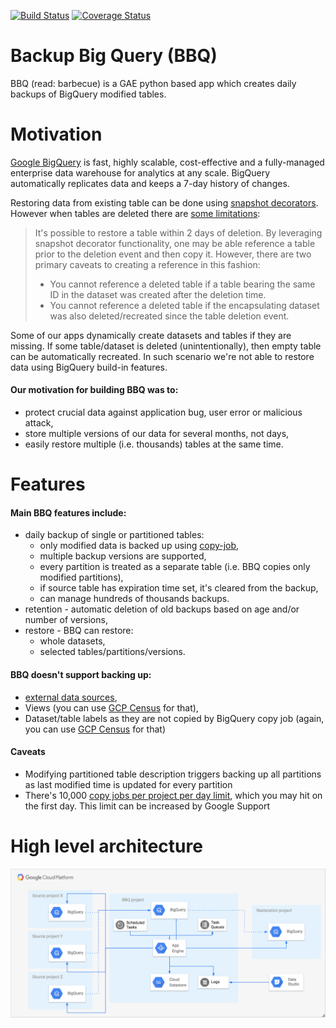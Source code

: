 [![Build Status](https://travis-ci.org/ocadotechnology/bbq.svg?branch=master)](https://travis-ci.org/ocadotechnology/bbq)
[![Coverage Status](https://coveralls.io/repos/github/ocadotechnology/bbq/badge.svg?branch=master)](https://coveralls.io/github/ocadotechnology/bbq?branch=master)

# Backup Big Query (BBQ)

BBQ (read: barbecue) is a GAE python based app which creates daily backups of BigQuery modified tables.

# Motivation

[Google BigQuery](https://cloud.google.com/bigquery/) is fast, highly scalable, cost-effective and a fully-managed enterprise data warehouse for analytics at any scale. BigQuery automatically replicates data and keeps a 7-day history of changes.

Restoring data from existing table can be done using [snapshot decorators](https://cloud.google.com/bigquery/table-decorators#snapshot_decorators).
However when tables are deleted there are [some limitations](https://cloud.google.com/bigquery/docs/managing-tables#undeletetable): 
> It's possible to restore a table within 2 days of deletion. By leveraging snapshot decorator functionality, one may be able reference a table prior to the deletion event and then copy it. However, there are two primary caveats to creating a reference in this fashion:
> * You cannot reference a deleted table if a table bearing the same ID in the dataset was created after the deletion time.
> * You cannot reference a deleted table if the encapsulating dataset was also deleted/recreated since the table deletion event.

Some of our apps dynamically create datasets and tables if they are missing. If some table/dataset is deleted (unintentionally), then empty table can be automatically recreated.
In such scenario we're not able to restore data using BigQuery build-in features.

#### Our motivation for building BBQ was to:
* protect crucial data against application bug, user error or malicious attack,
* store multiple versions of our data for several months, not days,
* easily restore multiple (i.e. thousands) tables at the same time.

# Features

#### Main BBQ features include:
* daily backup of single or partitioned tables:
  * only modified data is backed up using [copy-job](https://cloud.google.com/bigquery/docs/managing-tables#copy-table),
  * multiple backup versions are supported,
  * every partition is treated as a separate table (i.e. BBQ copies only modified partitions),
  * if source table has expiration time set, it's cleared from the backup,
  * can manage hundreds of thousands backups.
* retention - automatic deletion of old backups based on age and/or number of versions,
* restore - BBQ can restore:
  * whole datasets,
  * selected tables/partitions/versions.

#### BBQ doesn't support backing up:
* [external data sources](https://cloud.google.com/bigquery/external-data-sources),
* Views (you can use [GCP Census](https://github.com/ocadotechnology/gcp-census) for that),
* Dataset/table labels as they are not copied by BigQuery copy job (again, you can use [GCP Census](https://github.com/ocadotechnology/gcp-census) for that)  

#### Caveats
* Modifying partitioned table description triggers backing up all partitions as last modified time is updated for every partition
* There's 10,000 [copy jobs per project per day limit](https://cloud.google.com/bigquery/quotas#copy_jobs), which you may hit on the first day. This limit can be increased by Google Support

# High level architecture

![Architecture diagram](bbq-architecture-diagram.png)

